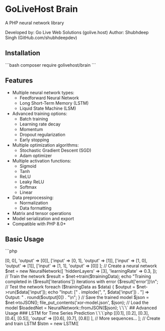 # GoLiveHost Brain

A PHP neural network library

Developed by: Go Live Web Solutions (golive.host)
Author: Shubhdeep Singh (GitHub.com/shubhdeepdev)

## Installation

\`\`\`bash
composer require golivehost/brain
\`\`\`

## Features

- Multiple neural network types:
  - Feedforward Neural Network
  - Long Short-Term Memory (LSTM)
  - Liquid State Machine (LSM)
- Advanced training options:
  - Batch training
  - Learning rate decay
  - Momentum
  - Dropout regularization
  - Early stopping
- Multiple optimization algorithms:
  - Stochastic Gradient Descent (SGD)
  - Adam optimizer
- Multiple activation functions:
  - Sigmoid
  - Tanh
  - ReLU
  - Leaky ReLU
  - Softmax
  - Linear
- Data preprocessing:
  - Normalization
  - Data formatting
- Matrix and tensor operations
- Model serialization and export
- Compatible with PHP 8.0+

## Basic Usage

\`\`\`php
<?php
require_once 'vendor/autoload.php';

use GoLiveHost\Brain\NeuralNetworks\NeuralNetwork;

// XOR problem
$trainingData = [
    ['input' => [0, 0], 'output' => [0]],
    ['input' => [0, 1], 'output' => [1]],
    ['input' => [1, 0], 'output' => [1]],
    ['input' => [1, 1], 'output' => [0]]
];

// Create a neural network
$net = new NeuralNetwork([
    'hiddenLayers' => [3],
    'learningRate' => 0.3,
]);

// Train the network
$result = $net->train($trainingData);
echo "Training completed in {$result['iterations']} iterations with error {$result['error']}\n";

// Test the network
foreach ($trainingData as $data) {
    $output = $net->run($data['input']);
    echo "Input: [" . implode(", ", $data['input']) . "] => Output: " . round($output[0]) . "\n";
}

// Save the trained model
$json = $net->toJSON();
file_put_contents('xor-model.json', $json);

// Load the model
$loadedNet = NeuralNetwork::fromJSON($json);
\`\`\`

## Advanced Usage

### LSTM for Time Series Prediction

\`\`\`php
<?php
use GoLiveHost\Brain\NeuralNetworks\LSTM;

// Prepare sequences for LSTM
$sequences = [
    [
        'input' => [[0.1], [0.2], [0.3], [0.4], [0.5]],
        'output' => [[0.6], [0.7], [0.8]]
    ],
    // More sequences...
];

// Create and train LSTM
$lstm = new LSTM([
